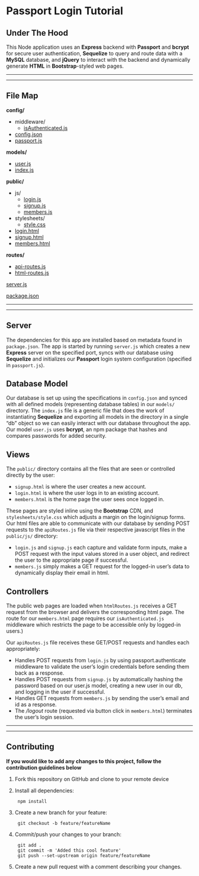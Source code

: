 # Passport Login Tutorial

## Under The Hood
This Node application uses an **Express** backend with **Passport** and **bcrypt** for secure user authentication, **Sequelize** to query and route data with a **MySQL** database, and **jQuery** to interact with the backend and dynamically generate **HTML** in **Bootstrap**-styled web pages.

---
---

## File Map

**config/**
* middleware/
    * [isAuthenticated.js](#Controllers)
* [config.json](#Database-Model)
* [passport.js](#Server)

**models/**
* [user.js](#Database-Model)
* [index.js](#Database-Model)

**public/**
* js/
    * [login.js](#Views)
    * [signup.js](#Views)
    * [members.js](#Views)
* stylesheets/
    * [style.css](#Views)
* [login.html](#Views)
* [signup.html](#Views)
* [members.html](#Views)

**routes/**
* [api-routes.js](#Controllers)
* [html-routes.js](#Controllers)
  
[server.js](#Server)

[package.json](#Server)

---
---

## Server
The dependencies for this app are installed based on metadata found in `package.json`.
The app is started by running `server.js` which creates a new **Express** server on the specified port, syncs with our database using **Sequelize** and initializes our **Passport** login system configuration (specified in `passport.js`).

## Database Model
Our database is set up using the specifications in `config.json` and synced with all defined models (representing database tables) in our `models/ `directory. 
The `index.js` file is a generic file that does the work of instantiating **Sequelize** and exporting all models in the directory in a single “db” object so we can easily interact with our database throughout the app. 
Our model `user.js` uses **bcrypt**, an npm package that hashes and compares passwords for added security.

## Views
The `public/` directory contains all the files that are seen or controlled directly by the user:

* `signup.html` is where the user creates a new account.
* `login.html` is where the user logs in to an existing account.
* `members.html` is the home page the user sees once logged in.

These pages are styled inline using the **Bootstrap** CDN, and `stylesheets/style.css` which adjusts a margin on the login/signup forms.
Our html files are able to communicate with our database by sending POST requests to the `apiRoutes.js` file via their respective javascript files in the `public/js/` directory:

* `login.js` and `signup.js` each capture and validate form inputs, make a POST request with the input values stored in a user object, and redirect the user to the appropriate page if successful.
* `members.js` simply makes a GET request for the logged-in user’s data to dynamically display their email in html.

## Controllers
The public web pages are loaded when `htmlRoutes.js` receives a GET request from the browser and delivers the corresponding html page. 
The route for our `members.html` page requires our `isAuthenticated.js` middleware which restricts the page to be accessible only by logged-in users.) 

Our `apiRoutes.js` file receives these GET/POST requests and handles each appropriately:

* Handles POST requests from `login.js` by using passport.authenticate middleware to validate the user’s login credentials before sending them back as a response.
* Handles POST requests from `signup.js` by automatically hashing the password based on our user.js model, creating a new user in our db, and logging in the user if successful.
* Handles GET requests from `members.js` by sending the user’s email and id as a response.
* The _/logout_ route (requested via button click in `members.html`) terminates the user’s login session.

---
---

## Contributing

**If you would like to add any changes to this project, follow the contribution guidelines below**

1. Fork this repository on GitHub and clone to your remote device

2. Install all dependencies:

        npm install

3. Create a new branch for your feature:

        git checkout -b feature/featureName

4. Commit/push your changes to your branch:

        git add .
        git commit -m 'Added this cool feature'
        git push --set-upstream origin feature/featureName

5. Create a new pull request with a comment describing your changes.
